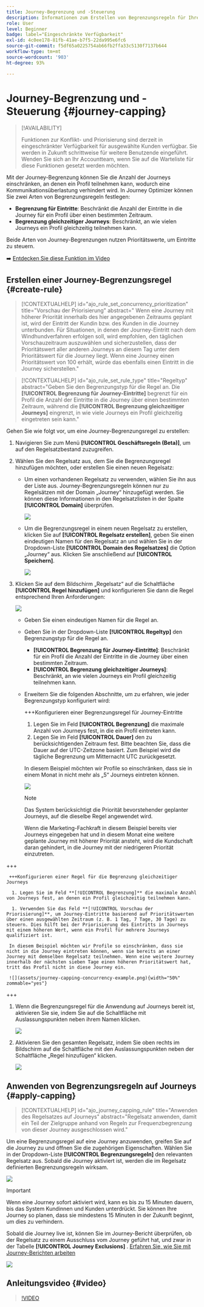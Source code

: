 ```yaml
---
title: Journey-Begrenzung und -Steuerung
description: Informationen zum Erstellen von Begrenzungsregeln für Ihre Journeys und zur Steuerung des Journey-Eintritts
role: User
level: Beginner
badge: label="Eingeschränkte Verfügbarkeit"
exl-id: 4c0ee178-81fb-41ae-b7f5-22da995e6fc6
source-git-commit: f5df65a0225754ab66fb2ffa33c5130f7137b644
workflow-type: tm+mt
source-wordcount: '903'
ht-degree: 93%

---
```


# Journey-Begrenzung und -Steuerung {#journey-capping}

>[!AVAILABILITY]
>
>Funktionen zur Konflikt- und Priorisierung sind derzeit in eingeschränkter Verfügbarkeit für ausgewählte Kunden verfügbar. Sie werden in Zukunft schrittweise für weitere Benutzende eingeführt. Wenden Sie sich an Ihr Accountteam, wenn Sie auf die Warteliste für diese Funktionen gesetzt werden möchten.

Mit der Journey-Begrenzung können Sie die Anzahl der Journeys einschränken, an denen ein Profil teilnehmen kann, wodurch eine Kommunikationsüberlastung verhindert wird. In Journey Optimizer können Sie zwei Arten von Begrenzungsregeln festlegen:

* **Begrenzung für Eintritte**: Beschränkt die Anzahl der Eintritte in die Journey für ein Profil über einen bestimmten Zeitraum.
* **Begrenzung gleichzeitiger Journeys**: Beschränkt, an wie vielen Journeys ein Profil gleichzeitig teilnehmen kann.

Beide Arten von Journey-Begrenzungen nutzen Prioritätswerte, um Eintritte zu steuern.

➡️ [Entdecken Sie diese Funktion im Video](#video)

## Erstellen einer Journey-Begrenzungsregel {#create-rule}

>[!CONTEXTUALHELP]
>id="ajo_rule_set_concurrency_prioritization"
>title="Vorschau der Priorisierung"
>abstract=" Wenn eine Journey mit höherer Priorität innerhalb des hier angegebenen Zeitraums geplant ist, wird der Eintritt der Kundin bzw. des Kunden in die Journey unterbunden. Für Situationen, in denen der Journey-Eintritt nach dem Windhundverfahren erfolgen soll, wird empfohlen, den täglichen Vorschauzeitraum auszuwählen und sicherzustellen, dass der Prioritätswert aller anderen Journeys an diesem Tag unter dem Prioritätswert für die Journey liegt. Wenn eine Journey einen Prioritätswert von 100 erhält, würde das ebenfalls einen Eintritt in die Journey sicherstellen."

>[!CONTEXTUALHELP]
>id="ajo_rule_set_rule_type"
>title="Regeltyp"
>abstract="Geben Sie den Begrenzungstyp für die Regel an. Die **[!UICONTROL Begrenzung für Journey-Eintritte]** begrenzt für ein Profil die Anzahl der Eintritte in die Journey über einen bestimmten Zeitraum, während die **[!UICONTROL Begrenzung gleichzeitiger Journeys]** eingrenzt, in wie viele Journeys ein Profil gleichzeitig eingetreten sein kann."

Gehen Sie wie folgt vor, um eine Journey-Begrenzungsregel zu erstellen:

1. Navigieren Sie zum Menü **[!UICONTROL Geschäftsregeln (Beta)]**, um auf den Regelsatzbestand zuzugreifen.

1. Wählen Sie den Regelsatz aus, dem Sie die Begrenzungsregel hinzufügen möchten, oder erstellen Sie einen neuen Regelsatz:

   * Um einen vorhandenen Regelsatz zu verwenden, wählen Sie ihn aus der Liste aus. Journey-Begrenzungsregeln können nur zu Regelsätzen mit der Domain „Journey“ hinzugefügt werden. Sie können diese Informationen in den Regelsatzlisten in der Spalte **[!UICONTROL Domain]** überprüfen.

     ![](assets/journey-capping-list.png)

   * Um die Begrenzungsregel in einem neuen Regelsatz zu erstellen, klicken Sie auf **[!UICONTROL Regelsatz erstellen]**, geben Sie einen eindeutigen Namen für den Regelsatz an und wählen Sie in der Dropdown-Liste **[!UICONTROL Domain des Regelsatzes]** die Option „Journey“ aus. Klicken Sie anschließend auf **[!UICONTROL Speichern]**.

     ![](assets/journey-capping-rule-set.png)

1. Klicken Sie auf dem Bildschirm „Regelsatz“ auf die Schaltfläche **[!UICONTROL Regel hinzufügen]** und konfigurieren Sie dann die Regel entsprechend Ihren Anforderungen:

   ![](assets/journey-capping-concurrency.png)

   * Geben Sie einen eindeutigen Namen für die Regel an.

   * Geben Sie in der Dropdown-Liste **[!UICONTROL Regeltyp]** den Begrenzungstyp für die Regel an.

      * **[!UICONTROL Begrenzung für Journey-Eintritte]**: Beschränkt für ein Profil die Anzahl der Eintritte in die Journey über einen bestimmten Zeitraum.
      * **[!UICONTROL Begrenzung gleichzeitiger Journeys]**: Beschränkt, an wie vielen Journeys ein Profil gleichzeitig teilnehmen kann.

   * Erweitern Sie die folgenden Abschnitte, um zu erfahren, wie jeder Begrenzungstyp konfiguriert wird:

     +++Konfigurieren einer Begrenzungsregel für Journey-Eintritte

      1. Legen Sie im Feld **[!UICONTROL Begrenzung]** die maximale Anzahl von Journeys fest, in die ein Profil eintreten kann.
      1. Legen Sie im Feld **[!UICONTROL Dauer]** den zu berücksichtigenden Zeitraum fest. Bitte beachten Sie, dass die Dauer auf der UTC-Zeitzone basiert. Zum Beispiel wird die tägliche Begrenzung um Mitternacht UTC zurückgesetzt.

     In diesem Beispiel möchten wir Profile so einschränken, dass sie in einem Monat in nicht mehr als „5“ Journeys eintreten können.

     ![](assets/journey-capping-entry-example.png)

     >[!NOTE]
     >
     >Das System berücksichtigt die Priorität bevorstehender geplanter Journeys, auf die dieselbe Regel angewendet wird.
     >
     >Wenn die Marketing-Fachkraft in diesem Beispiel bereits vier Journeys eingegeben hat und in diesem Monat eine weitere geplante Journey mit höherer Priorität ansteht, wird die Kundschaft daran gehindert, in die Journey mit der niedrigeren Priorität einzutreten.

+++

     +++Konfigurieren einer Regel für die Begrenzung gleichzeitiger Journeys

      1. Legen Sie im Feld **[!UICONTROL Begrenzung]** die maximale Anzahl von Journeys fest, an denen ein Profil gleichzeitig teilnehmen kann.

      1. Verwenden Sie das Feld **[!UICONTROL Vorschau der Priorisierung]**, um Journey-Eintritte basierend auf Prioritätswerten über einen ausgewählten Zeitraum (z. B. 1 Tag, 7 Tage, 30 Tage) zu steuern. Dies hilft bei der Priorisierung des Eintritts in Journeys mit einem höheren Wert, wenn ein Profil für mehrere Journeys qualifiziert ist.

     In diesem Beispiel möchten wir Profile so einschränken, dass sie nicht in die Journey eintreten können, wenn sie bereits an einer Journey mit demselben Regelsatz teilnehmen. Wenn eine weitere Journey innerhalb der nächsten sieben Tage einen höheren Prioritätswert hat, tritt das Profil nicht in diese Journey ein.

     ![](assets/journey-capping-concurrency-example.png){width="50%" zommable="yes"}

+++

1. Wenn die Begrenzungsregel für die Anwendung auf Journeys bereit ist, aktivieren Sie sie, indem Sie auf die Schaltfläche mit Auslassungspunkten neben ihrem Namen klicken.

   ![](assets/journey-capping-activate-rule.png)

1. Aktivieren Sie den gesamten Regelsatz, indem Sie oben rechts im Bildschirm auf die Schaltfläche mit den Auslassungspunkten neben der Schaltfläche „Regel hinzufügen“ klicken.

   ![](assets/journey-capping-activate-rule-set.png)

## Anwenden von Begrenzungsregeln auf Journeys {#apply-capping}

>[!CONTEXTUALHELP]
>id="ajo_journey_capping_rule"
>title="Anwenden des Regelsatzes auf Journeys"
>abstract="Regelsatz anwenden, damit ein Teil der Zielgruppe anhand von Regeln zur Frequenzbegrenzung von dieser Journey ausgeschlossen wird."

Um eine Begrenzungsregel auf eine Journey anzuwenden, greifen Sie auf die Journey zu und öffnen Sie die zugehörigen Eigenschaften. Wählen Sie in der Dropdown-Liste **[!UICONTROL Begrenzungsregeln]** den relevanten Regelsatz aus. Sobald die Journey aktiviert ist, werden die im Regelsatz definierten Begrenzungsregeln wirksam.

![](assets/journey-capping-apply.png)

>[!IMPORTANT]
>
>Wenn eine Journey sofort aktiviert wird, kann es bis zu 15 Minuten dauern, bis das System Kundinnen und Kunden unterdrückt. Sie können Ihre Journey so planen, dass sie mindestens 15 Minuten in der Zukunft beginnt, um dies zu verhindern.

Sobald die Journey live ist, können Sie im Journey-Bericht überprüfen, ob der Regelsatz zu einem Ausschluss vom Journey geführt hat, und zwar in der Tabelle **[!UICONTROL Journey Exclusions]** . [Erfahren Sie, wie Sie mit Journey-Berichten arbeiten](../reports/journey-global-report-cja.md)

![](assets/journey-report.png)

## Anleitungsvideo {#video}

>[!VIDEO](https://video.tv.adobe.com/v/3435530?quality=12)
